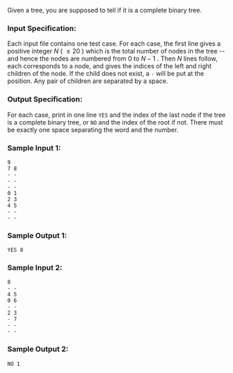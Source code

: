 <!-- Title
Complete Binary Tree (25)
-->
Given a tree, you are supposed to tell if it is a complete binary tree.

### Input Specification:

Each input file contains one test case. For each case, the first line gives a
positive integer $N$ ( $\le 20$ ) which is the total number of nodes in the
tree -- and hence the nodes are numbered from 0 to $N-1$ . Then $N$ lines
follow, each corresponds to a node, and gives the indices of the left and
right children of the node. If the child does not exist, a `-` will be put at
the position. Any pair of children are separated by a space.

### Output Specification:

For each case, print in one line `YES` and the index of the last node if the
tree is a complete binary tree, or `NO` and the index of the root if not.
There must be exactly one space separating the word and the number.

### Sample Input 1:

    
    
    9
    7 8
    - -
    - -
    - -
    0 1
    2 3
    4 5
    - -
    - -
    

### Sample Output 1:

    
    
    YES 8
    

### Sample Input 2:

    
    
    8
    - -
    4 5
    0 6
    - -
    2 3
    - 7
    - -
    - -
    

### Sample Output 2:

    
    
    NO 1
    

